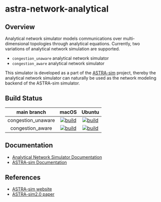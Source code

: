 # astra-network-analytical

## Overview
Analytical network simulator models communications over multi-dimensional topologies through analytical equations. Currently, two variations of analytical network simulation are supported.
- `congestion_unaware` analytical network simulator
- `congestion_aware` analytical network simulator

This simulator is developed as a part of the [ASTRA-sim](https://github.com/astra-sim/astra-sim) project, thereby the analytical network simulator can naturally be used as the network modeling backend of the ASTRA-sim simulator.

## Build Status
| main branch | macOS | Ubuntu |
|:---:|:---:|:---:|
| congestion_unaware | [![build](https://github.com/astra-sim/astra-network-analytical/actions/workflows/test_congestion_unaware_macos.yml/badge.svg?branch=main)](https://github.com/astra-sim/astra-network-analytical/actions/workflows/test_congestion_unaware_macos.yml) | [![build](https://github.com/astra-sim/astra-network-analytical/actions/workflows/test_congestion_unaware_ubuntu.yml/badge.svg?branch=main)](https://github.com/astra-sim/astra-network-analytical/actions/workflows/test_congestion_unaware_ubuntu.yml) |
| congestion_aware | [![build](https://github.com/astra-sim/astra-network-analytical/actions/workflows/test_congestion_aware_macos.yml/badge.svg?branch=main)](https://github.com/astra-sim/astra-network-analytical/actions/workflows/test_congestion_aware_macos.yml) | [![build](https://github.com/astra-sim/astra-network-analytical/actions/workflows/test_congestion_aware_ubuntu.yml/badge.svg?branch=main)](https://github.com/astra-sim/astra-network-analytical/actions/workflows/test_congestion_aware_ubuntu.yml) |

## Documentation
- [Analytical Network Simulator Documentation](https://astra-sim.github.io/astra-network-analytical-docs/index.html)
- [ASTRA-sim Documentation](https://astra-sim.github.io/astra-sim-docs/index.html)

## References
- [ASTRA-sim website](https://astra-sim.github.io)
- [ASTRA-sim2.0 paper](https://arxiv.org/abs/2303.14006)
